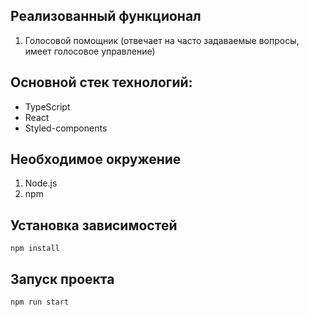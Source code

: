## Реализованный функционал

1. Голосовой помощник (отвечает на часто задаваемые вопросы, имеет голосовое управление)

## Основной стек технологий:
* TypeScript
* React
* Styled-components

## Необходимое окружение
1. Node.js
2. npm

## Установка зависимостей
```
npm install
```

## Запуск проекта
```
npm run start
```




